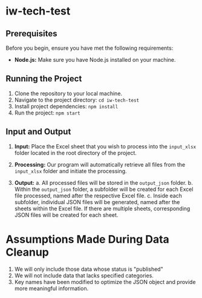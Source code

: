 # iw-tech-test

## Prerequisites

Before you begin, ensure you have met the following requirements:

- **Node.js:** Make sure you have Node.js installed on your machine.

## Running the Project

1.  Clone the repository to your local machine.
2.  Navigate to the project directory: `cd iw-tech-test`
3.  Install project dependencies: `npm install`
4.  Run the project: `npm start`

## Input and Output

1. **Input:**
   Place the Excel sheet that you wish to process into the `input_xlsx` folder located in the root directory of the project.

2. **Processing:**
   Our program will automatically retrieve all files from the `input_xlsx` folder and initiate the processing.

3. **Output:**
   a. All processed files will be stored in the `output_json` folder.
   b. Within the `output_json` folder, a subfolder will be created for each Excel file processed, named after the respective Excel file.
   c. Inside each subfolder, individual JSON files will be generated, named after the sheets within the Excel file. If there are multiple sheets, corresponding JSON files will be created for each sheet.

# Assumptions Made During Data Cleanup

1. We will only include those data whose status is "published"
2. We will not include data that lacks specified categories.
3. Key names have been modified to optimize the JSON object and provide more meaningful information.
